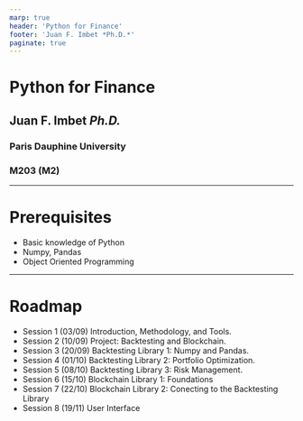 ```yaml
---
marp: true
header: 'Python for Finance'
footer: 'Juan F. Imbet *Ph.D.*'
paginate: true
---
```


# Python for Finance
## Juan F. Imbet *Ph.D.*
### Paris Dauphine University
### M203 (M2) 

---
# Prerequisites

- Basic knowledge of Python
- Numpy, Pandas
- Object Oriented Programming

---
# Roadmap 

- Session 1 (03/09) Introduction, Methodology, and Tools. 
- Session 2 (10/09) Project: Backtesting and Blockchain. 
- Session 3 (20/09) Backtesting Library 1: Numpy and Pandas.
- Session 4 (01/10) Backtesting Library 2: Portfolio Optimization.
- Session 5 (08/10) Backtesting Library 3: Risk Management.
- Session 6 (15/10) Blockchain Library 1: Foundations
- Session 7 (22/10) Blockchain Library 2: Conecting to the Backtesting Library
- Session 8 (19/11) User Interface

